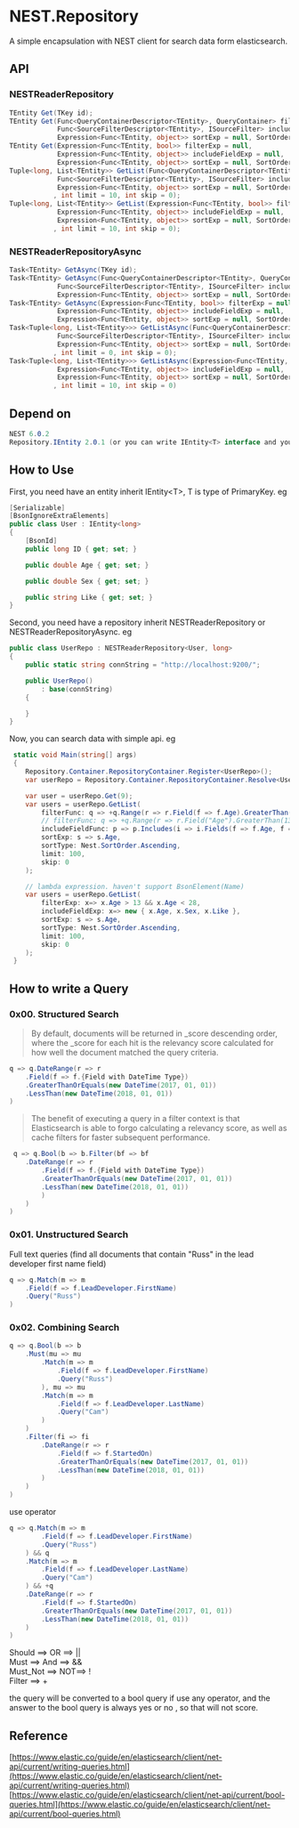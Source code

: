 # NEST.Repository

A simple encapsulation with NEST client for search data form elasticsearch.

## API

### NESTReaderRepository
```csharp
TEntity Get(TKey id);
TEntity Get(Func<QueryContainerDescriptor<TEntity>, QueryContainer> filterFunc = null,
            Func<SourceFilterDescriptor<TEntity>, ISourceFilter> includeFieldFunc = null,
            Expression<Func<TEntity, object>> sortExp = null, SortOrder sortType = SortOrder.Ascending);
TEntity Get(Expression<Func<TEntity, bool>> filterExp = null,
            Expression<Func<TEntity, object>> includeFieldExp = null,
            Expression<Func<TEntity, object>> sortExp = null, SortOrder sortType = SortOrder.Ascending);
Tuple<long, List<TEntity>> GetList(Func<QueryContainerDescriptor<TEntity>, QueryContainer> filterFunc = null,
            Func<SourceFilterDescriptor<TEntity>, ISourceFilter> includeFieldFunc = null,
            Expression<Func<TEntity, object>> sortExp = null, SortOrder sortType = SortOrder.Ascending
           , int limit = 10, int skip = 0);
Tuple<long, List<TEntity>> GetList(Expression<Func<TEntity, bool>> filterExp = null,
            Expression<Func<TEntity, object>> includeFieldExp = null,
            Expression<Func<TEntity, object>> sortExp = null, SortOrder sortType = SortOrder.Ascending
           , int limit = 10, int skip = 0);
```

### NESTReaderRepositoryAsync
```csharp
Task<TEntity> GetAsync(TKey id);
Task<TEntity> GetAsync(Func<QueryContainerDescriptor<TEntity>, QueryContainer> filterFunc = null,
            Func<SourceFilterDescriptor<TEntity>, ISourceFilter> includeFieldFunc = null,
            Expression<Func<TEntity, object>> sortExp = null, SortOrder sortType = SortOrder.Ascending);
Task<TEntity> GetAsync(Expression<Func<TEntity, bool>> filterExp = null,
            Expression<Func<TEntity, object>> includeFieldExp = null,
            Expression<Func<TEntity, object>> sortExp = null, SortOrder sortType = SortOrder.Ascending);
Task<Tuple<long, List<TEntity>>> GetListAsync(Func<QueryContainerDescriptor<TEntity>, QueryContainer> filterFunc = null,
            Func<SourceFilterDescriptor<TEntity>, ISourceFilter> includeFieldFunc = null,
            Expression<Func<TEntity, object>> sortExp = null, SortOrder sortType = SortOrder.Ascending
           , int limit = 0, int skip = 0);
Task<Tuple<long, List<TEntity>>> GetListAsync(Expression<Func<TEntity, bool>> filterExp = null,
            Expression<Func<TEntity, object>> includeFieldExp = null,
            Expression<Func<TEntity, object>> sortExp = null, SortOrder sortType = SortOrder.Ascending
           , int limit = 10, int skip = 0)
```

## Depend on
```csharp
NEST 6.0.2
Repository.IEntity 2.0.1 (or you can write IEntity<T> interface and you entity inherit it.)
```

## How to Use

First, you need have an entity inherit IEntity\<T\>, T is type of PrimaryKey. eg
```csharp
[Serializable]
[BsonIgnoreExtraElements]
public class User : IEntity<long>
{
    [BsonId]
    public long ID { get; set; }

    public double Age { get; set; }

    public double Sex { get; set; }

    public string Like { get; set; }
}
```

Second, you need have a repository inherit NESTReaderRepository or NESTReaderRepositoryAsync. eg
```csharp
public class UserRepo : NESTReaderRepository<User, long>
{
    public static string connString = "http://localhost:9200/";

    public UserRepo()
        : base(connString)
    {

    }
}
```

Now, you can search data with simple api. eg
```csharp
 static void Main(string[] args)
 {
    Repository.Container.RepositoryContainer.Register<UserRepo>();
    var userRepo = Repository.Container.RepositoryContainer.Resolve<UserRepo>();

    var user = userRepo.Get(9);
    var users = userRepo.GetList(
        filterFunc: q => +q.Range(r => r.Field(f => f.Age).GreaterThan(13).LessThan(28)), 
		// filterFunc: q => +q.Range(r => r.Field("Age").GreaterThan(13).LessThan(28)),
        includeFieldFunc: p => p.Includes(i => i.Fields(f => f.Age, f => f.Sex, f => f.Like)),
        sortExp: s => s.Age,
        sortType: Nest.SortOrder.Ascending,
        limit: 100,
        skip: 0
    );

	// lambda expression. haven't support BsonElement(Name)
	var users = userRepo.GetList(
        filterExp: x=> x.Age > 13 && x.Age < 28, 
        includeFieldExp: x=> new { x.Age, x.Sex, x.Like },
        sortExp: s => s.Age,
        sortType: Nest.SortOrder.Ascending,
        limit: 100,
        skip: 0
    );
 }
```

## How to write a Query
### 0x00. Structured Search
>By default, documents will be returned in _score descending order, where the _score for each hit is the relevancy score calculated for how well the document matched the query criteria.
```csharp
q => q.DateRange(r => r
    .Field(f => f.{Field with DateTime Type})
    .GreaterThanOrEquals(new DateTime(2017, 01, 01))
    .LessThan(new DateTime(2018, 01, 01))
)
```

>The benefit of executing a query in a filter context is that Elasticsearch is able to forgo calculating a relevancy score, as well as cache filters for faster subsequent performance.
```csharp
 q => q.Bool(b => b.Filter(bf => bf
    .DateRange(r => r
        .Field(f => f.{Field with DateTime Type})
        .GreaterThanOrEquals(new DateTime(2017, 01, 01))
        .LessThan(new DateTime(2018, 01, 01))
        )
    )
)
```

### 0x01. Unstructured Search
Full text queries (find all documents that contain "Russ" in the lead developer first name field)
```csharp
q => q.Match(m => m
    .Field(f => f.LeadDeveloper.FirstName)
    .Query("Russ")
)
```

### 0x02. Combining Search
```csharp
q => q.Bool(b => b
    .Must(mu => mu
        .Match(m => m
            .Field(f => f.LeadDeveloper.FirstName)
            .Query("Russ")
        ), mu => mu
        .Match(m => m
            .Field(f => f.LeadDeveloper.LastName)
            .Query("Cam")
        )
    )
    .Filter(fi => fi
        .DateRange(r => r
            .Field(f => f.StartedOn)
            .GreaterThanOrEquals(new DateTime(2017, 01, 01))
            .LessThan(new DateTime(2018, 01, 01))
        )
    )
)
```

use operator
```csharp
q => q.Match(m => m
        .Field(f => f.LeadDeveloper.FirstName)
        .Query("Russ")
    ) && q
    .Match(m => m
        .Field(f => f.LeadDeveloper.LastName)
        .Query("Cam")
    ) && +q
    .DateRange(r => r
        .Field(f => f.StartedOn)
        .GreaterThanOrEquals(new DateTime(2017, 01, 01))
        .LessThan(new DateTime(2018, 01, 01))
    )
)
```

Should ==> OR ==> ||  
Must ==> And ==> &&  
Must_Not ==> NOT==> !  
Filter ==> + 

the query will be converted to a bool query if use any operator, and the answer to the bool query is always yes or no , so that will not score.


## Reference
[https://www.elastic.co/guide/en/elasticsearch/client/net-api/current/writing-queries.html](https://www.elastic.co/guide/en/elasticsearch/client/net-api/current/writing-queries.html)
[https://www.elastic.co/guide/en/elasticsearch/client/net-api/current/bool-queries.html](https://www.elastic.co/guide/en/elasticsearch/client/net-api/current/bool-queries.html)